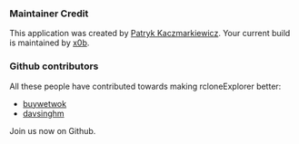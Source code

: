 ### Maintainer Credit
This application was created by [Patryk Kaczmarkiewicz](https://github.com/kaczmarkiewiczp). Your current build is maintained by [x0b](https://github.com/x0b).

### Github contributors
All these people have contributed towards making rcloneExplorer better:

* [buywetwok](https://github.com/buywetwok)
* [davsinghm](https://github.com/davsinghm)

Join us now on Github.

